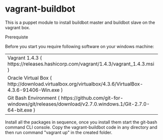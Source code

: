 <h1>vagrant-buildbot</h1>
<p>This is a puppet module to install buildbot master and buildbot slave on the vagrant box.</p>

<p>Prerequiste</p>

<p>Before you start you require following software on your windows machine:</p>
<table>
<tr>
  <td>Vagrant 1.4.3 ( https://releases.hashicorp.com/vagrant/1.4.3/vagrant_1.4.3.msi )</td>
</tr>
<tr>
  <td>Oracle Virtual Box ( http://download.virtualbox.org/virtualbox/4.3.6/VirtualBox-4.3.6-91406-Win.exe ) </td>
  </tr>
<tr>
<td>Git Bash Environment ( https://github.com/git-for-windows/git/releases/download/v2.7.0.windows.1/Git-2.7.0-64-bit.exe ) </td>
</tr>
</table>

<p>Install all the packages in sequence, once you install them start the git-bash command CLI console. Copy the vagrant-buildbot code in any directory and then run command "vagrant up" in the created folder.</p>
